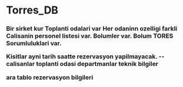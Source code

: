 # Torres_DB

<h3>
Bir sirket kur 
Toplanti odalari var 
Her odaninn ozelligi farkli 
Calisanin personel listesi var.
Bolumler var.
Bolum TORES Sorumluluklari var.

Kisitlar 
ayni tarih saatte rezervasyon yapilmayacak.
--calisanlar
toplanti odasi 
departmanlar
teknik bilgiler 

ara tablo 
rezervasyon bilgileri</h3>

